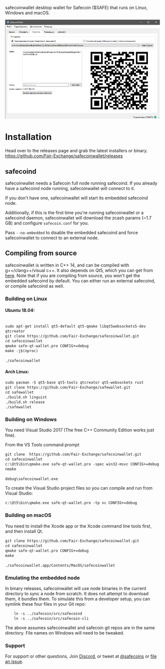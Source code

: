 safecoinwallet desktop wallet for Safecoin ($SAFE) that runs on Linux, Windows and macOS.


![Screenshots](safecoinwallet.png?raw=true)
# Installation

Head over to the releases page and grab the latest installers or binary. https://github.com/Fair-Exchange/safecoinwallet/releases

## safecoind
safecoinwallet needs a Safecoin full node running safecoind. If you already have a safecoind node running, safecoinwallet will connect to it. 

If you don't have one, safecoinwallet will start its embedded safecoind node. 

Additionally, if this is the first time you're running safecoinwallet or a safecoind daemon, safecoinwallet will download the zcash params (~1.7 GB) and configure `safecoin.conf` for you. 

Pass `--no-embedded` to disable the embedded safecoind and force safecoinwallet to connect to an external node.

## Compiling from source
safecoinwallet is written in C++ 14, and can be compiled with g++/clang++/visual c++. It also depends on Qt5, which you can get from [here](https://www.qt.io/download). Note that if you are compiling from source, you won't get the embedded safecoind by default. You can either run an external safecoind, or compile safecoind as well. 


### Building on Linux

#### Ubuntu 18.04:

```

sudo apt-get install qt5-default qt5-qmake libqt5websockets5-dev qtcreator
git clone https://github.com/Fair-Exchange/safecoinwallet.git
cd safecoinwallet
qmake safe-qt-wallet.pro CONFIG+=debug
make -j$(nproc)

./safecoinwallet
```

#### Arch Linux:

```
sudo pacman -S qt5-base qt5-tools qtcreator qt5-websockets rust
git clone https://github.com/Fair-Exchange/safewallet.git
cd safewallet
./build.sh linguist
./build.sh release
./safewallet
```

### Building on Windows
You need Visual Studio 2017 (The free C++ Community Edition works just fine). 

From the VS Tools command prompt
```
git clone  https://github.com/Fair-Exchange/safecoinwallet.git
cd safecoinwallet
c:\Qt5\bin\qmake.exe safe-qt-wallet.pro -spec win32-msvc CONFIG+=debug
nmake

debug\safecoinwallet.exe
```

To create the Visual Studio project files so you can compile and run from Visual Studio:
```
c:\Qt5\bin\qmake.exe safe-qt-wallet.pro -tp vc CONFIG+=debug
```

### Building on macOS

You need to install the Xcode app or the Xcode command line tools first, and then install Qt. 


```
git clone https://github.com/Fair-Exchange/safecoinwallet.git
cd safecoinwallet
qmake safe-qt-wallet.pro CONFIG+=debug
make

./safecoinwallet.app/Contents/MacOS/safecoinwallet
```

### Emulating the embedded node

In binary releases, safecoinwallet will use node binaries in the current directory to sync a node from scratch.
It does not attempt to download them, it bundles them. To simulate this from a developer setup, you can symlink
these four files in your Git repo:

```
    ln -s ../safecoin/src/safecoind
    ln -s ../safecoin/src/safecoin-cli
```

The above assumes safecoinwallet and safecoin git repos are in the same directory. File names on Windows will need to be tweaked.

### Support

For support or other questions, Join [Discord](https://discordapp.com/invite/vQgYGJz), or tweet at [@safecoins](https://twitter.com/safecoins) or [file an issue](https://github.com/Fair-Exchange/safecoinwallet/issues).

